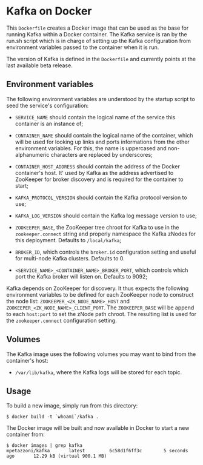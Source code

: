 Kafka on Docker
===============

This `Dockerfile` creates a Docker image that can be used as the base for
running Kafka within a Docker container. The Kafka service is ran by the run.sh
script which is in charge of setting up the Kafka configuration from
environment variables passed to the container when it is run.

The version of Kafka is defined in the `Dockerfile` and currently points at the
last available beta release.

Environment variables
---------------------

The following environment variables are understood by the startup script to
seed the service's configuration:

  - `SERVICE_NAME` should contain the logical name of the service this
    container is an instance of;
  - `CONTAINER_NAME` should contain the logical name of the container,
    which will be used for looking up links and ports informations from the
    other environment variables. For this, the name is uppercased and
    non-alphanumeric characters are replaced by underscores;
  - `CONTAINER_HOST_ADDRESS` should contain the address of the Docker
    container's host. It' used by Kafka as the address advertised to ZooKeeper
    for broker discovery and is required for the container to start;
  - `KAFKA_PROTOCOL_VERSION` should contain the Kafka protocol version to use;
  - `KAFKA_LOG_VERSION` should contain the Kafka log message version to use;

  - `ZOOKEEPER_BASE`, the ZooKeeper tree chroot for Kafka to use in the
    `zookeeper.connect` string and properly namespace the Kafka zNodes
    for this deployment. Defaults to `/local/kafka`;
  - `BROKER_ID`, which controls the `broker.id` configuration setting
    and useful for multi-node Kafka clusters. Defaults to 0.
  - `<SERVICE_NAME>_<CONTAINER_NAME>_BROKER_PORT`, which controls which
    port the Kafka broker will listen on. Defaults to 9092;

Kafka depends on ZooKeeper for discovery. It thus expects the following
environment variables to be defined for each ZooKeeper node to construct the
node list: `ZOOKEEPER_<ZK_NODE_NAME>_HOST` and
`ZOOKEEPER_<ZK_NODE_NAME>_CLIENT_PORT`. The `ZOOKEEPER_BASE` will be
append to each `host:port` to set the zNode path chroot. The resulting
list is used for the `zookeeper.connect` configuration setting.

Volumes
-------

The Kafka image uses the following volumes you may want to bind from the
container's host:

  - `/var/lib/kafka`, where the Kafka logs will be stored for each topic.

Usage
-----

To build a new image, simply run from this directory:

```
$ docker build -t `whoami`/kafka .
```

The Docker image will be built and now available in Docker to start a new
container from:

```
$ docker images | grep kafka
mpetazzoni/kafka       latest         6c58d1f6ff3c        5 seconds ago       12.29 kB (virtual 900.1 MB)
```
